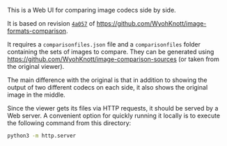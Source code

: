 This is a Web UI for comparing image codecs side by side.

It is based on revision [`4a057`](https://github.com/WyohKnott/image-formats-comparison/tree/4a05707613d21dad117394e706490895f96e3b45)
of https://github.com/WyohKnott/image-formats-comparison.

It requires a `comparisonfiles.json` file and a `comparisonfiles` folder
containing the sets of images to compare. They can be generated using
https://github.com/WyohKnott/image-comparison-sources (or taken from the
original viewer).

The main difference with the original is that in addition to showing the output
of two different codecs on each side, it also shows the original image in the
middle.

Since the viewer gets its files via HTTP requests, it should be served by a Web
server. A convenient option for quickly running it locally is to execute the
following command from this directory:

```bash
python3 -m http.server
```
